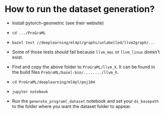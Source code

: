 # How to run the dataset generation?

* Install pytorch-geometric (see their website)

* `cd .../ProGraML`
* `bazel test //deeplearning/ml4pl/graphs/unlabelled/llvm2graph/...`
*  Some of those tests should fail because `llvm_mac` or `llvm_linux` doesn't exist.
* Find and copy the above folder to `ProGraML/llvm_X`. It can be found in the build files `ProGraML/bazel-bin/......../llvm_X`.
* `cd ProGraML/deeplearning/ml4pl/poj104`
* `jupyter notebook`
* Run the `generate_programl_dataset` notebook and set your `ds_basepath` to the folder where you want the dataset folder to appear.